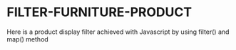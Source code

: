 # FILTER-FURNITURE-PRODUCT
Here is a product display filter achieved with Javascript by using filter() and map() method
